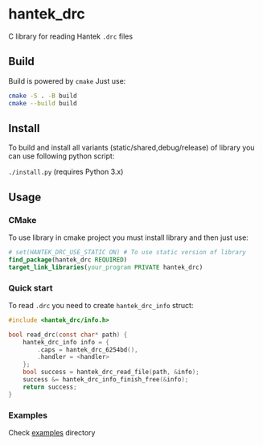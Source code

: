 # hantek_drc

C library for reading Hantek `.drc` files

## Build

Build is powered by `cmake`
Just use:

```sh
cmake -S . -B build
cmake --build build
```

## Install

To build and install all variants (static/shared,debug/release) of library you can use following python script:

`./install.py` (requires Python 3.x)


## Usage

### CMake

To use library in cmake project you must install library and then just use:

```cmake
# set(HANTEK_DRC_USE_STATIC ON) # To use static version of library
find_package(hantek_drc REQUIRED)
target_link_libraries(your_program PRIVATE hantek_drc)
````

### Quick start

To read `.drc` you need to create `hantek_drc_info` struct:

```c
#include <hantek_drc/info.h>

bool read_drc(const char* path) {
    hantek_drc_info info = {
        .caps = hantek_drc_6254bd(),
        .handler = <handler>
    };
    bool success = hantek_drc_read_file(path, &info);
    success &= hantek_drc_info_finish_free(&info);
    return success;
}
```

### Examples

Check [examples](./examples/) directory